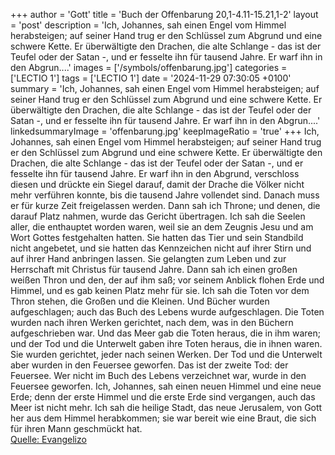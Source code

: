 +++
author = 'Gott'
title = 'Buch der Offenbarung 20,1-4.11-15.21,1-2'
layout = 'post'
description = 'Ich, Johannes, sah einen Engel vom Himmel herabsteigen; auf seiner Hand trug er den Schlüssel zum Abgrund und eine schwere Kette. Er überwältigte den Drachen, die alte Schlange - das ist der Teufel oder der Satan -, und er fesselte ihn für tausend Jahre. Er warf ihn in den Abgrun....'
images = ['/symbols/offenbarung.jpg']
categories = ['LECTIO 1']
tags = ['LECTIO 1']
date = '2024-11-29 07:30:05 +0100'
summary = 'Ich, Johannes, sah einen Engel vom Himmel herabsteigen; auf seiner Hand trug er den Schlüssel zum Abgrund und eine schwere Kette. Er überwältigte den Drachen, die alte Schlange - das ist der Teufel oder der Satan -, und er fesselte ihn für tausend Jahre. Er warf ihn in den Abgrun....'
linkedsummaryImage = 'offenbarung.jpg'
keepImageRatio = 'true'
+++
Ich, Johannes, sah einen Engel vom Himmel herabsteigen; auf seiner Hand trug er den Schlüssel zum Abgrund und eine schwere Kette.
Er überwältigte den Drachen, die alte Schlange - das ist der Teufel oder der Satan -, und er fesselte ihn für tausend Jahre.
Er warf ihn in den Abgrund, verschloss diesen und drückte ein Siegel darauf, damit der Drache die Völker nicht mehr verführen konnte, bis die tausend Jahre vollendet sind.<!--more--> Danach muss er für kurze Zeit freigelassen werden.
Dann sah ich Throne; und denen, die darauf Platz nahmen, wurde das Gericht übertragen. Ich sah die Seelen aller, die enthauptet worden waren, weil sie an dem Zeugnis Jesu und am Wort Gottes festgehalten hatten. Sie hatten das Tier und sein Standbild nicht angebetet, und sie hatten das Kennzeichen nicht auf ihrer Stirn und auf ihrer Hand anbringen lassen. Sie gelangten zum Leben und zur Herrschaft mit Christus für tausend Jahre.
Dann sah ich einen großen weißen Thron und den, der auf ihm saß; vor seinem Anblick flohen Erde und Himmel, und es gab keinen Platz mehr für sie.
Ich sah die Toten vor dem Thron stehen, die Großen und die Kleinen. Und Bücher wurden aufgeschlagen; auch das Buch des Lebens wurde aufgeschlagen. Die Toten wurden nach ihren Werken gerichtet, nach dem, was in den Büchern aufgeschrieben war.
Und das Meer gab die Toten heraus, die in ihm waren; und der Tod und die Unterwelt gaben ihre Toten heraus, die in ihnen waren. Sie wurden gerichtet, jeder nach seinen Werken.
Der Tod und die Unterwelt aber wurden in den Feuersee geworfen. Das ist der zweite Tod: der Feuersee.
Wer nicht im Buch des Lebens verzeichnet war, wurde in den Feuersee geworfen.
Ich, Johannes, sah einen neuen Himmel und eine neue Erde; denn der erste Himmel und die erste Erde sind vergangen, auch das Meer ist nicht mehr.
Ich sah die heilige Stadt, das neue Jerusalem, von Gott her aus dem Himmel herabkommen; sie war bereit wie eine Braut, die sich für ihren Mann geschmückt hat.<br> [Quelle: Evangelizo](https://evangeliumtagfuertag.org/DE/gospel)